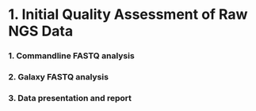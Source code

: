 # 1. Initial Quality Assessment of Raw NGS Data
### 1. Commandline FASTQ analysis
### 2. Galaxy FASTQ analysis
### 3. Data presentation and report
